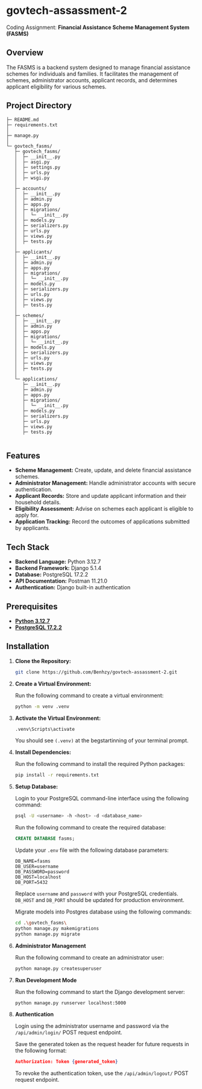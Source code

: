 # govtech-assassment-2
Coding Assignment: **Financial Assistance Scheme Management System (FASMS)**

## Overview

The FASMS is a backend system designed to manage financial assistance schemes for individuals and families. It facilitates the management of schemes, administrator accounts, applicant records, and determines applicant eligibility for various schemes.

## Project Directory

```
├─ README.md
├─ requirements.txt
│
├─ manage.py
│
└─ govtech_fasms/
   ├─ govtech_fasms/
   │  ├─ __init__.py
   │  ├─ asgi.py
   │  ├─ settings.py
   │  ├─ urls.py
   │  ├─ wsgi.py
   │
   ├─ accounts/
   │  ├─ __init__.py
   │  ├─ admin.py
   │  ├─ apps.py
   │  ├─ migrations/
   │  │  └─ __init__.py
   │  ├─ models.py
   │  ├─ serializers.py
   │  ├─ urls.py
   │  ├─ views.py
   │  ├─ tests.py
   │
   ├─ applicants/
   │  ├─ __init__.py
   │  ├─ admin.py
   │  ├─ apps.py
   │  ├─ migrations/
   │  │  └─ __init__.py
   │  ├─ models.py
   │  ├─ serializers.py
   │  ├─ urls.py
   │  ├─ views.py
   │  ├─ tests.py
   │
   ├─ schemes/
   │  ├─ __init__.py
   │  ├─ admin.py
   │  ├─ apps.py
   │  ├─ migrations/
   │  │  └─ __init__.py
   │  ├─ models.py
   │  ├─ serializers.py
   │  ├─ urls.py
   │  ├─ views.py
   │  ├─ tests.py
   │
   └─ applications/
      ├─ __init__.py
      ├─ admin.py
      ├─ apps.py
      ├─ migrations/
      │  └─ __init__.py
      ├─ models.py
      ├─ serializers.py
      ├─ urls.py
      ├─ views.py
      ├─ tests.py


```


## Features

- **Scheme Management:** Create, update, and delete financial assistance schemes.
- **Administrator Management:** Handle administrator accounts with secure authentication.
- **Applicant Records:** Store and update applicant information and their household details.
- **Eligibility Assessment:** Advise on schemes each applicant is eligible to apply for.
- **Application Tracking:** Record the outcomes of applications submitted by applicants.

## Tech Stack

- **Backend Language:** Python 3.12.7
- **Backend Framework:** Django 5.1.4
- **Database:** PostgreSQL 17.2.2
- **API Documentation:** Postman 11.21.0
- **Authentication:** Django built-in authentication

## Prerequisites

- [**Python 3.12.7**](https://www.python.org/ftp/python/3.12.7/python-3.12.7-amd64.exe "Download Python 3.12.7")
- [**PostgreSQL 17.2.2**](https://sbp.enterprisedb.com/getfile.jsp?fileid=1259295 "Download PostgreSQL 17.2.2")

## Installation

1. **Clone the Repository:**

   ```bash
   git clone https://github.com/Benhzy/govtech-assassment-2.git
   ```

2. **Create a Virtual Environment:**

   Run the following command to create a virtual environment:

   ```bash
   python -m venv .venv
   ```

3. **Activate the Virtual Environment:**

   ```bash
   .venv\Scripts\activate
   ```

   You should see `(.venv)` at the begstartinning of your terminal prompt.

4. **Install Dependencies:**

   Run the following command to install the required Python packages:

   ```bash
   pip install -r requirements.txt
   ```

4. **Setup Database:**

   Login to your PostgreSQL command-line interface using the following command:
   
   ```bash
   psql -U <username> -h <host> -d <database_name>
   ```

   Run the following command to create the required database:

   ```sql
   CREATE DATABASE fasms;
   ```
   Update your `.env` file with the following database parameters:

   ```env
   DB_NAME=fasms
   DB_USER=username
   DB_PASSWORD=password
   DB_HOST=localhost
   DB_PORT=5432
   ```
   Replace `username` and `password` with your PostgreSQL credentials.
   `DB_HOST` and `DB_PORT` should be updated for production environment.

   Migrate models into Postgres database using the following commands:

   ```bash
   cd .\govtech_fasms\
   python manage.py makemigrations
   python manage.py migrate
   ```

5. **Administrator Management**

   Run the following command to create an administrator user:

   ```bash
   python manage.py createsuperuser
   ```

6. **Run Development Mode**

   Run the following command to start the Django development server:

   ```bash
   python manage.py runserver localhost:5000
   ```

7. **Authentication**

   Login using the administrator username and password via the `/api/admin/login/` POST request endpoint.

   Save the generated token as the request header for future requests in the following format:

   ```json
   Authorization: Token {generated_token}
   ```

   To revoke the authentication token, use the `/api/admin/logout/` POST request endpoint. 